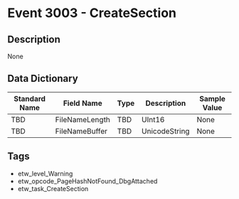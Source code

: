 # Event 3003 - CreateSection

## Description
None

## Data Dictionary
|Standard Name|Field Name|Type|Description|Sample Value|
|---|---|---|---|---|
|TBD|FileNameLength|TBD|UInt16|None|None|
|TBD|FileNameBuffer|TBD|UnicodeString|None|None|

## Tags
* etw_level_Warning
* etw_opcode_PageHashNotFound_DbgAttached
* etw_task_CreateSection